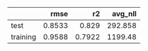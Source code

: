 |          |   rmse |     r2 |   avg_nll |
|:---------|-------:|-------:|----------:|
| test     | 0.8533 | 0.829  |   292.858 |
| training | 0.9588 | 0.7922 |  1199.48  |